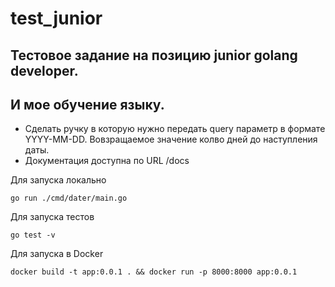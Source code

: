 # test_junior
## Тестовое задание на позицию junior golang developer.
## И мое обучение языку.


- Сделать ручку в которую нужно передать query параметр в формате YYYY-MM-DD.
Вовзращаемое значение колво дней до наступления даты.
- Документация доступна по URL /docs

Для запуска локально
```
go run ./cmd/dater/main.go
```
Для запуска тестов
```
go test -v
```
Для запуска в Docker
```
docker build -t app:0.0.1 . && docker run -p 8000:8000 app:0.0.1
```
